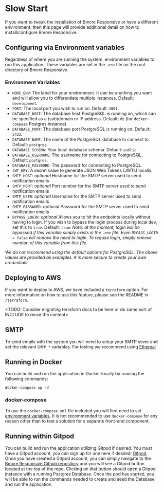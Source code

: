 # Slow Start

If you want to tweak the installation of Bmore Responsive or have a different environment, then this page will provide additional detail on how to install/configure Bmore Responsive.

## Configuring via Environment variables

Regardless of where you are running the system, environment variables to run this application. These variables are set in the `.env` file on the root directory of Bmore Responsive.

### Environment Variables

- `NODE_ENV`: The label for your environment. It can be anything you want and will allow you to differentiate multiple instances. Default: `development`.
- `PORT`: The local port you wish to run on. Default: `3001`.
- `DATABASE_HOST`: The database host PostgreSQL is running on, which can be specified as a (sub)domain or IP address. Default: `db` (for `docker-compose` Postgres instance).
- `DATABASE_PORT`: The database port PostgreSQL is running on. Default: `5432`.
- `DATABASE_NAME`: The name of the PostgreSQL database to connect to. Default: `postgres`.
- `DATABASE_SCHEMA`: Your local database schema. Default: `public`.
- `DATABASE_USERNAME`: The username for connecting to PostgreSQL. Default: `postgres`.
- `DATABASE_PASSWORD`: The password for connecting to PostgreSQL.
- `JWT_KEY`: A secret value to generate JSON Web Tokens (JWTs) locally.
- `SMTP_HOST`: _optional_ Hostname for the SMTP server used to send notification emails
- `SMTP_PORT`: _optional_ Port number for the SMTP server used to send notification emails
- `SMTP_USER`: _optional_ Username for the SMTP server used to send notification emails
- `SMTP_PASSWORD`: _optional_ Password for the SMTP server used to send notification emails
- `BYPASS_LOGIN`: _optional_ Allows you to hit the endpoints locally without having to login. If you wish to bypass the login process during local dev, set this to `true`. Default: `true`. _Note: at the moment, login will be bypassed if this variable simply exists in the `.env` file. Even `BYPASS_LOGIN = false` will remove the need to login. To require login, simply remove mention of this variable from this file._

_We do not recommend using the default options for PostgreSQL. The above values are provided as examples. It is more secure to create your own credentials._

## Deploying to AWS

If you want to deploy to AWS, we have included a `terraform` option. For more information on how to use this feature, please see the README in `/terraform`.

<TODO: Consider migrating terraform docs to be here or do some sort of INCLUDE to reuse the content>

## SMTP

To send emails with the system you will need to setup your SMTP sever and set the relevant `SMTP_*` variables. For testing we recommend using [Ethereal](https://ethereal.email/)

## Running in Docker

You can build and run the application in Docker locally by running the following commands:

```shell
docker-compose up -d
```

### docker-compose

To use the `docker-compose.yml` file included you will first need to set [environment variables](#environment-variables). It is not recommended to use `docker-compose` for any reason other than to test a solution for a separate front-end component.

## Running within Gitpod

You can build and run the application utilizing Gitpod if desired. You must have a Gitpod account, you can sign up for one here if desired: [Gitpod](https://gitpod.io/). Once you have created a Gitpod account, you can simply navigate to the [Bmore Responsive Github repository](https://github.com/CodeForBaltimore/Bmore-Responsive) and you will see a Gitpod button located at the top of the repo. Clicking on that button should open a Gitpod instance with a running Postgres Database. Once the pod has started, you will be able to run the commands needed to create and seed the Database and run the application.